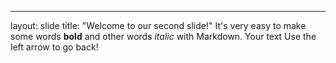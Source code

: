 
---
layout: slide
title: "Welcome to our second slide!"
It's very easy to make some words **bold** and other words *italic* with Markdown.
Your text
Use the left arrow to go back!
